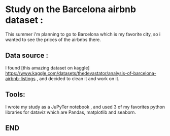 # Study on the Barcelona airbnb dataset :
This summer i'm planning to go to Barcelona which is my favorite city, so i wanted to see the prices of the airbnbs there.

## Data source :
I found [this amazing dataset on kaggle] https://www.kaggle.com/datasets/thedevastator/analysis-of-barcelona-airbnb-listings , and decided to clean it and work on it.


## Tools: 
I wrote my study as a JuPyTer notebook , and used 3 of my favorites python libraries for dataviz which are Pandas, matplotlib and seaborn.



## END
